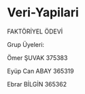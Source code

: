 # Veri-Yapilari
FAKTÖRİYEL ÖDEVİ

Grup Üyeleri:

Ömer ŞUVAK 375383

Eyüp Can ABAY  365319

Ebrar BİLGİN  365362
